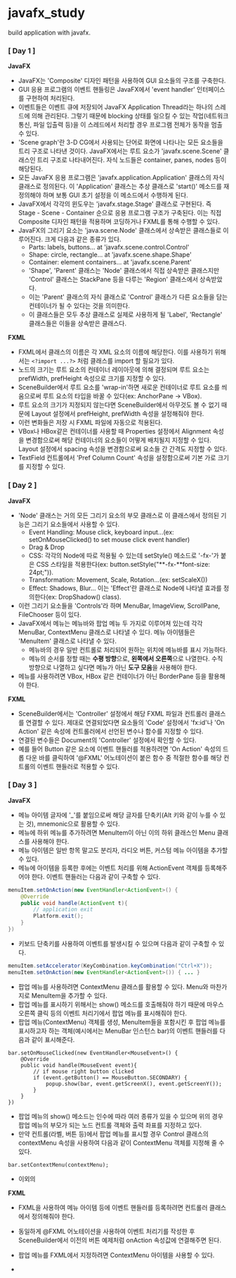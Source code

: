 # javafx_study
build application with javafx.

### [ Day 1 ]
**JavaFX**
- JavaFX는 'Composite' 디자인 패턴을 사용하여 GUI 요소들의 구조를 구축한다.
- GUI 응용 프로그램의 이벤트 핸들링은 JavaFX에서 'event handler' 인터페이스를 구현하여 처리된다.
- 이벤트들은 이벤트 큐에 저장되어 JavaFX Application Thread라는 하나의 스레드에 의해 관리된다. 그렇기 때문에 blocking 상태를 일으킬 수 있는 작업(네트워크 통신, 파일 입출력 등)을 이 스레드에서 처리할 경우 프로그램 전체가 동작을 멈출 수 있다.
- 'Scene graph'란 3-D CG에서 사용되는 단어로 화면에 나타나는 모든 요소들을 트리 구조로 나타낸 것이다. JavaFX에서는 루트 요소가 'javafx.scene.Scene' 클래스인 트리 구조로 나타내어진다. 자식 노드들은 container, panes, nodes 등이 해당된다.
- 모든 JavaFX 응용 프로그램은 'javafx.application.Application' 클래스의 자식 클래스로 정의된다. 이 'Application' 클래스는 추상 클래스로 'start()' 메소드를 재정의해야 하며 보통 GUI 초기 설정을 이 메소드에서 수행하게 된다.
- JavaFX에서 각각의 윈도우는 'javafx.stage.Stage' 클래스로 구현된다. 즉 Stage - Scene - Container 순으로 응용 프로그램 구조가 구축된다. 이는 직접 Composite 디자인 패턴을 적용하며 코딩하거나 FXML를 통해 수행할 수 있다.
- JavaFX의 그리기 요소는 'java.scene.Node' 클래스에서 상속받은 클래스들로 이루어진다. 크게 다음과 같은 종류가 있다.
  - Parts: labels, buttons... at 'javafx.scene.control.Control'
  - Shape: circle, rectangle... at 'javafx.scene.shape.Shape'
  - Container: element containers... at 'javafx.scene.Parent'
  - 'Shape', 'Parent' 클래스는 'Node' 클래스에서 직접 상속받은 클래스지만 'Control' 클래스는 StackPane 등을 다루는 'Region' 클래스에서 상속받았다.
  - 이는 'Parent' 클래스의 자식 클래스로 'Control' 클래스가 다른 요소들을 담는 컨테이너가 될 수 있다는 것을 의미한다.
  - 이 클래스들은 모두 추상 클래스로 실제로 사용하게 될 'Label', 'Rectangle' 클래스들은 이들을 상속받은 클래스다.

**FXML**

- FXML에서 클래스의 이름은 각 XML 요소의 이름에 해당한다. 이를 사용하기 위해서는 `<?import ...?>` 처럼 클래스를 import 할 필요가 있다.
- 노드의 크기는 루트 요소의 컨테이너 레이아웃에 의해 결정되며 루트 요소는 prefWidth, prefHeight 속성으로 크기를 지정할 수 있다.
- SceneBuilder에서 루트 요소를 'wrap-in'하면 새로운 컨테이너로 루트 요소를 씌움으로써 루트 요소의 타입을 바꿀 수 있다(ex: AnchorPane -> VBox).
- 루트 요소의 크기가 지정되지 않는다면 SceneBuilder에서 아무것도 볼 수 없기 때문에 Layout 설정에서 prefHeight, prefWidth 속성을 설정해줘야 한다.
- 이런 변화들은 저장 시 FXML 파일에 자동으로 적용된다.
- VBox나 HBox같은 컨테이너를 사용할 때 Properties 설정에서 Alignment 속성을 변경함으로써 해당 컨테이너의 요소들이 어떻게 배치될지 지정할 수 있다. Layout 설정에서 spacing 속성을 변경함으로써 요소들 간 간격도 지정할 수 있다.
- TextField 컨트롤에서 'Pref Column Count' 속성을 설정함으로써 기본 가로 크기를 지정할 수 있다.

### [ Day 2 ]

**JavaFX**

- 'Node' 클래스는 거의 모든 그리기 요소의 부모 클래스로 이 클래스에서 정의된 기능은 그리기 요소들에서 사용할 수 있다.
  - Event Handling: Mouse click, keyboard input...(ex: setOnMouseClicked() to set mouse click event handler)
  - Drag & Drop
  - CSS: 각각의 Node에 따로 적용될 수 있는데 setStyle() 메소드로 '-fx-'가 붙은 CSS 스타일을 적용한다(ex: button.setStyle("**-fx-**font-size: 24pt;")).
  - Transformation: Movement, Scale, Rotation...(ex: setScaleX())
  - Effect: Shadows, Blur... 이는 'Effect'란 클래스로 Node에 나타낼 효과를 정의한다(ex: DropShadow() class).
- 이런 그리기 요소들을 'Controls'라 하며 MenuBar, ImageView, ScrollPane, FileChooser 등이 있다.
- JavaFX에서 메뉴는 메뉴바와 팝업 메뉴 두 가지로 이루어져 있는데 각각 MenuBar, ContextMenu 클래스로 나타낼 수 있다. 메뉴 아이템들은 'MenuItem' 클래스로 나타낼 수 있다.
  - 메뉴바의 경우 일반 컨트롤로 처리되어 원하는 위치에 메뉴바를 표시 가능하다.
  - 메뉴의 순서를 정할 때는 **수평 방향**으로, **왼쪽에서 오른쪽**으로 나열한다. 수직 방향으로 나열하고 싶다면 메뉴가 아닌 **도구 모음**을 사용해야 한다.
- 메뉴를 사용하려면 VBox, HBox 같은 컨테이너가 아닌 BorderPane 등을 활용해야 한다.

**FXML**

- SceneBuilder에서는 'Controller' 설정에서 해당 FXML 파일과 컨트롤러 클래스를 연결할 수 있다. 제대로 연결되었다면 요소들의 'Code' 설정에서 'fx:id'나 'On Action' 같은 속성에 컨트롤러에서 선언된 변수나 함수를 지정할 수 있다.
- 연결된 변수들은 Document의 'Controller' 설정에서 확인할 수 있다.
- 예를 들어 Button 같은 요소에 이벤트 핸들러를 적용하려면 'On Action' 속성의 드롭 다운 바를 클릭하여 '@FXML' 어노테이션이 붙은 함수 중 적절한 함수를 해당 컨트롤의 이벤트 핸들러로 적용할 수 있다.

### [ Day 3 ]

**JavaFX**

- 메뉴 아이템 글자에 '_'를 붙임으로써 해당 글자를 단축키(Alt 키와 같이 누를 수 있는 것), mnemonic으로 활용할 수 있다.
- 메뉴에 하위 메뉴를 추가하려면 MenuItem이 아닌 이의 하위 클래스인 Menu 클래스를 사용해야 한다.
- 메뉴 아이템은 일반 항목 말고도 분리자, 라디오 버튼, 커스텀 메뉴 아이템을 추가할 수 있다.
- 메뉴에 아이템을 등록한 후에는 이벤트 처리를 위해 ActionEvent 객체를 등록해주어야 한다. 이벤트 핸들러는 다음과 같이 구축할 수 있다.

```Java
menuItem.setOnAction(new EventHandler<ActionEvent>() {
	@Override
	public void handle(ActionEvent t){
		// application exit
		Platform.exit();
	}
})
```

- 키보드 단축키를 사용하여 이벤트를 발생시킬 수 있으며 다음과 같이 구축할 수 있다.

```java
menuItem.setAccelerator(KeyCombination.keyCombination("Ctrl+X"));
menuItem.setOnAction(new EventHandler<ActionEvent>()) { ... }
```

- 팝업 메뉴를 사용하려면 ContextMenu 클래스를 활용할 수 있다. Menu와 마찬가지로 MenuItem을 추가할 수 있다.
- 팝업 메뉴를 표시하기 위해서는 show() 메소드를 호출해줘야 하기 때문에 마우스 오른쪽 클릭 등의 이벤트 처리기에서 팝업 메뉴를 표시해줘야 한다.
- 팝업 메뉴(ContextMenu) 객체를 생성, MenuItem들을 포함시킨 후 팝업 메뉴를 표시하고자 하는 객체(예시에서는 MenuBar 인스턴스 bar)의 이벤트 핸들러를 다음과 같이 표시해준다.

```
bar.setOnMouseClicked(new EventHandler<MouseEvent>() {
	@Override
	public void handle(MouseEvent event){
		// if mouse right button clicked
		if (event.getButton() == MouseButton.SECONDARY) {
			popup.show(bar, event.getScreenX(), event.getScreenY());
		}
	}
})
```

- 팝업 메뉴의 show() 메소드는 인수에 따라 여러 종류가 있을 수 있으며 위의 경우 팝업 메뉴의 부모가 되는 노드 컨트롤 객체와 출력 좌표를 지정하고 있다.
- 만약 컨트롤(라벨, 버튼 등)에서 팝업 메뉴를 표시할 경우 Control 클래스의 contextMenu 속성을 사용하여 다음과 같이 ContextMenu 객체를 지정해 줄 수 있다.

```
bar.setContextMenu(contextMenu);
```

- 이외의 

**FXML**

- FXML을 사용하여 메뉴 아이템 등에 이벤트 핸들러를 등록하려면 컨트롤러 클래스에서 정의해줘야 한다.
- 동일하게 @FXML 어노테이션을 사용하여 이벤트 처리기를 작성한 후 SceneBuilder에서 이전의 버튼 예제처럼 onAction 속성값에 연결해주면 된다.

- 팝업 메뉴를 FXML에서 지정하려면 ContextMenu 아이템을 사용할 수 있다.
-  